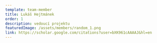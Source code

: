 ```yaml
---
template: team-member
title: Lukáš Hejtmánek
order: 1
description: vedoucí projektu
featuredImage: /assets/members/random_1.png
link: https://scholar.google.com/citations?user=bXK961cAAAAJ&hl=en
---
```

